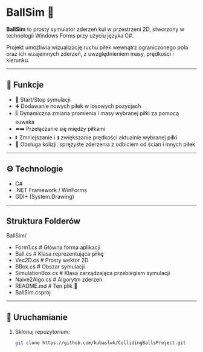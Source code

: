# BallSim 🎯

**BallSim** to prosty symulator zderzeń kul w przestrzeni 2D, stworzony w technologii Windows Forms przy użyciu języka C#.

Projekt umożliwia wizualizację ruchu piłek wewnątrz ograniczonego pola oraz ich wzajemnych zderzeń, z uwzględnieniem masy, prędkości i kierunku.

---

## 🧩 Funkcje

- 🔁 Start/Stop symulacji
- ➕ Dodawanie nowych piłek w losowych pozycjach
- 🎚️ Dynamiczna zmiana promienia i masy wybranej piłki za pomocą suwaka
- ⬅️➡️ Przełączanie się między piłkami
- ⏬ Zmniejszanie i ⏫ zwiększanie prędkości aktualnie wybranej piłki
- 🧠 Obsługa kolizji: sprężyste zderzenia z odbiciem od ścian i innych piłek

---

## ⚙️ Technologie

- C#
- .NET Framework / WinForms
- GDI+ (System.Drawing)

---

## Struktura Folderów

BallSim/
- Form1.cs               # Główna forma aplikacji
- Ball.cs                # Klasa reprezentująca piłkę
- Vec2D.cs               # Prosty wektor 2D
- BBox.cs                # Obszar symulacji
- SimulationBox.cs       # Klasa zarządzająca przebiegiem symulacji
- Naive2Algo.cs          # Algorytm zderzeń
- README.md              # Ten plik 🙂
- BallSim.csproj

---

## 🚀 Uruchamianie

1. Sklonuj repozytorium:

   ```bash
   git clone https://github.com/kubaslwk/CollidingBallsProject.git
